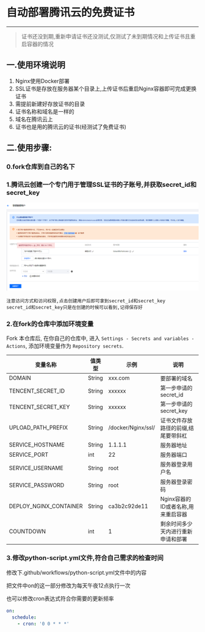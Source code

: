 # 自动部署腾讯云的免费证书

----

> 证书还没到期,重新申请证书还没测试,仅测试了未到期情况和上传证书且重启容器的情况

## 一.使用环境说明

1. Nginx使用Docker部署
2. SSL证书是存放在服务器某个目录上,上传证书后重启Nginx容器即可完成更换证书
3. 需提前新建好存放证书的目录
4. 证书名称和域名是一样的
5. 域名在腾讯云上
6. 证书也是用的腾讯云的证书(经测试了免费证书)

## 二.使用步骤:

### 0.fork仓库到自己的名下

### 1.腾讯云创建一个专门用于管理SSL证书的子账号,并获取secret_id和secret_key

![图片](./images/setp1.png)

```text
注意访问方式和访问权限,点击创建用户后即可拿到secret_id和secret_key
secret_id和secret_key只是在创建的时候可以看到,记得保存好
```

### 2.在fork的仓库中添加环境变量

Fork 本仓库后, 在你自己的仓库中,
进入 ```Settings - Secrets and variables - Actions```,
添加环境变量作为 ```Repository secrets```.

| 变量名称                   | 值类型    | 示例                 | 说明                    |
|------------------------|--------|--------------------|-----------------------|
| DOMAIN                 | String | xxx.com            | 要部署的域名                |
| TENCENT_SECRET_ID      | String | xxxxxx             | 第一步申请的secret_id       |
| TENCENT_SECRET_KEY     | String | xxxxxx             | 第一步申请的secret_key      |
| UPLOAD_PATH_PREFIX     | String | /docker/Nginx/ssl/ | 证书文件存放路径的前缀,结尾要带斜杠    |
| SERVICE_HOSTNAME       | String | 1.1.1.1            | 服务器地址                 |
| SERVICE_PORT           | int    | 22                 | 服务器端口                 |
| SERVICE_USERNAME       | String | root               | 服务器登录用户名              |
| SERVICE_PASSWORD       | String | root               | 服务器登录密码               |
| DEPLOY_NGINX_CONTAINER | String | ca3b2c92de11       | Nginx容器的ID或者名称,用来重启容器 |
| COUNTDOWN              | int    | 1                  | 剩余时间多少天内进行重新申请和部署     |

### 3.修改python-script.yml文件,符合自己需求的检查时间

修改下.github/workflows/python-script.yml文件中的内容

把文件中on的这一部分修改为每天午夜12点执行一次

也可以修改cron表达式符合你需要的更新频率

```yaml
on:
  schedule:
    - cron: '0 0 * * *'
```
